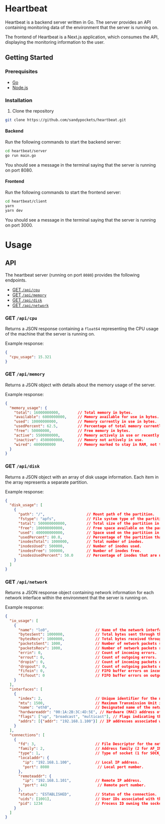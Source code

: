 # Heartbeat
Heartbeat is a backend server written in Go. The server provides an API containing monitoring data of the environment that the server is running on. 

The frontend of Heartbeat is a Next.js application, which consumes the API, displaying the monitoring information to the user.

## Getting Started
### Prerequisites
- [Go](https://golang.org/doc/install)
- [Node.js](https://nodejs.org/en/download/)

### Installation
1. Clone the repository

```sh
git clone https://github.com/sandypockets/heartbeat.git
```

#### Backend
Run the following commands to start the backend server:

```sh
cd heartbeat/server
go run main.go
```

You should see a message in the terminal saying that the server is running on port 8080.

#### Frontend
Run the following commands to start the frontend server:

```sh
cd heartbeat/client
yarn
yarn dev
```

You should see a message in the terminal saying that the server is running on port 3000.

# Usage
## API
The heartbeat server (running on port `8080`) provides the following endpoints.

* [GET `/api/cpu`](#get-apicpu)
* [GET `/api/memory`](#get-apimemory)
* [GET `/api/disk`](#get-apidisk)
* [GET `/api/network`](#get-apinetwork)

### GET `/api/cpu`
Returns a JSON response containing a `float64` representing the CPU usage of the machine that the server is running on.

Example response:
```json
{
  "cpu_usage": 15.321
}
```

### GET `/api/memory`
Returns a JSON object with details about the memory usage of the server.

Example response:
```json
{
  "memory_usage": {
    "total": 16000000000,        // Total memory in bytes.
    "available": 6000000000,     // Memory available for use in bytes.
    "used": 10000000000,         // Memory currently in use in bytes.
    "usedPercent": 62.5,         // Percentage of total memory currently in use.
    "free": 50000000,            // Free memory in bytes.
    "active": 5500000000,        // Memory actively in use or recently used.
    "inactive": 4500000000,      // Memory not actively in use.
    "wired": 4000000000          // Memory marked to stay in RAM, not to be moved to disk.
  }
}
```

### GET `/api/disk`
Returns a JSON object with an array of disk usage information. Each item in the array represents a separate partition.

Example response:
```json
{
  "disk_usage": [
    {
      "path": "/",                   // Mount path of the partition.
      "fstype": "apfs",              // File system type of the partition.
      "total": 500000000000,         // Total size of the partition in bytes.
      "free": 100000000000,          // Free space available on the partition in bytes.
      "used": 400000000000,          // Space used on the partition in bytes.
      "usedPercent": 80.0,           // Percentage of the partition that is used.
      "inodesTotal": 1000000,        // Total number of inodes.
      "inodesUsed": 500000,          // Number of inodes used.
      "inodesFree": 500000,          // Number of inodes free.
      "inodesUsedPercent": 50.0      // Percentage of inodes that are used.
    }
  ]
}


```

### GET `/api/network`
Returns a JSON response object containing network information for each network interface within the environment that the server is running on.

Example response:
```json
{
  "io_usage": [
    {
      "name": "lo0",                     // Name of the network interface.
      "bytesSent": 1000000,              // Total bytes sent through this interface.
      "bytesRecv": 1000000,              // Total bytes received through this interface.
      "packetsSent": 1000,               // Number of network packets sent.
      "packetsRecv": 1000,               // Number of network packets received.
      "errin": 0,                        // Count of incoming errors.
      "errout": 0,                       // Count of outgoing errors.
      "dropin": 0,                       // Count of incoming packets dropped.
      "dropout": 0,                      // Count of outgoing packets dropped.
      "fifoin": 0,                       // FIFO buffer errors on incoming data.
      "fifoout": 0                       // FIFO buffer errors on outgoing data.
    }
  ],
  "interfaces": [
    {
      "index": 2,                        // Unique identifier for the network interface.
      "mtu": 1500,                       // Maximum Transmission Unit in bytes.
      "name": "eth0",                    // Designated name of the network interface.
      "hardwareaddr": "00:1A:2B:3C:4D:5E", // Hardware (MAC) address of the interface.
      "flags": ["up", "broadcast", "multicast"], // Flags indicating the interface's state and capabilities.
      "addrs": [{"addr": "192.168.1.100"}] // IP addresses associated with the interface.
    }
  ],
  "connections": [
    {
      "fd": 3,                           // File Descriptor for the network socket.
      "family": 2,                       // Address family (2 for AF_INET - IPv4).
      "type": 1,                         // Type of socket (1 for SOCK_STREAM - TCP).
      "localaddr": {
        "ip": "192.168.1.100",           // Local IP address.
        "port": 8080                      // Local port number.
      },
      "remoteaddr": {
        "ip": "192.168.1.101",           // Remote IP address.
        "port": 443                       // Remote port number.
      },
      "status": "ESTABLISHED",           // Status of the connection.
      "uids": [1001],                    // User IDs associated with the connection.
      "pid": 1234                        // Process ID owning the socket.
    }
  ]
}
```

